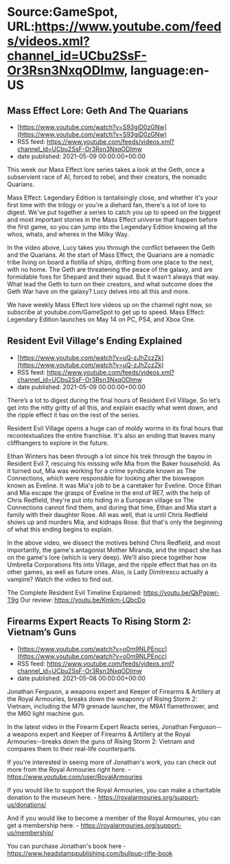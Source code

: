 # Source:GameSpot, URL:https://www.youtube.com/feeds/videos.xml?channel_id=UCbu2SsF-Or3Rsn3NxqODImw, language:en-US

## Mass Effect Lore: Geth And The Quarians
 - [https://www.youtube.com/watch?v=S93giD0zGNw](https://www.youtube.com/watch?v=S93giD0zGNw)
 - RSS feed: https://www.youtube.com/feeds/videos.xml?channel_id=UCbu2SsF-Or3Rsn3NxqODImw
 - date published: 2021-05-09 00:00:00+00:00

This week our Mass Effect lore series takes a look at the Geth, once a subservient race of AI, forced to rebel, and their creators, the nomadic Quarians. 

Mass Effect: Legendary Edition is tantalisingly close, and whether it's your first time with the trilogy or you're a diehard fan, there's a lot of lore to digest. We've put together a series to catch you up to speed on the biggest and most important stories in the Mass Effect universe that happen before the first game, so you can jump into the Legendary Edition knowing all the whos, whats, and wheres in the Milky Way.

In the video above, Lucy takes you through the conflict between the Geth and the Quarians. At the start of Mass Effect, the Quarians are a nomadic tribe living on board a flotilla of ships, drifting from one place to the next, with no home. The Geth are threatening the peace of the galaxy, and are formidable foes for Shepard and their squad. But it wasn't always that way. What lead the Geth to turn on their creators, and what outcome does the Geth War have on the galaxy? Lucy delves into all this and more.

We have weekly Mass Effect lore videos up on the channel right now, so subscribe at youtube.com/GameSpot to get up to speed. Mass Effect: Legendary Edition launches on May 14 on PC, PS4, and Xbox One.

## Resident Evil Village's Ending Explained
 - [https://www.youtube.com/watch?v=uQ-zJhZczZk](https://www.youtube.com/watch?v=uQ-zJhZczZk)
 - RSS feed: https://www.youtube.com/feeds/videos.xml?channel_id=UCbu2SsF-Or3Rsn3NxqODImw
 - date published: 2021-05-09 00:00:00+00:00

There’s a lot to digest during the final hours of Resident Evil Village. So let’s get into the nitty gritty of all this, and explain exactly what went down, and the ripple effect it has on the rest of the series.

Resident Evil Village opens a huge can of moldy worms in its final hours that recontextualizes the entire franchise. It's also an ending that leaves many cliffhangers to explore in the future.

Ethan Winters has been through a lot since his trek through the bayou in Resident Evil 7, rescuing his missing wife Mia from the Baker household. As it turned out, Mia was working for a crime syndicate known as The Connections, which were responsible for looking after the bioweapon known as Eveline. It was Mia's job to be a caretaker for Eveline. Once Ethan and Mia escape the grasps of Eveline in the end of RE7, with the help of Chris Redfield, they're put into hiding in a European village so The Connections cannot find them, and during that time, Ethan and Mia start a family with their daughter Rose. All was well, that is until Chris Redfield shows up and murders Mia, and kidnaps Rose. But that's only the beginning of what this ending begins to explain.

In the above video, we dissect the motives behind Chris Redfield, and most importantly, the game's antagonist Mother Miranda, and the impact she has on the game's lore (which is very deep). We'll also piece together how Umbrella Corporations fits into Village, and the ripple effect that has on its other games, as well as future ones. Also, is Lady Dimitrescu actually a vampire? Watch the video to find out.

The Complete Resident Evil Timeline Explained: https://youtu.be/QkPgowr-T9g
Our review: https://youtu.be/Kmkm-LQbcDo

## Firearms Expert Reacts To Rising Storm 2: Vietnam’s Guns
 - [https://www.youtube.com/watch?v=o0m9NLPEncc](https://www.youtube.com/watch?v=o0m9NLPEncc)
 - RSS feed: https://www.youtube.com/feeds/videos.xml?channel_id=UCbu2SsF-Or3Rsn3NxqODImw
 - date published: 2021-05-08 00:00:00+00:00

Jonathan Ferguson, a weapons expert and Keeper of Firearms & Artillery at the Royal Armouries, breaks down the weaponry of Rising Storm 2: Vietnam, including the M79 grenade launcher, the M9A1 flamethrower, and the M60 light machine gun.

In the latest video in the Firearm Expert Reacts series, Jonathan Ferguson--a weapons expert and Keeper of Firearms & Artillery at the Royal Armouries--breaks down the guns of Rising Storm 2: Vietnam and compares them to their real-life counterparts.

If you're interested in seeing more of Jonathan's work, you can check out more from the Royal Armouries right here. - https://www.youtube.com/user/RoyalArmouries

If you would like to support the Royal Armouries, you can make a charitable donation to the museum here. - https://royalarmouries.org/support-us/donations/

And if you would like to become a member of the Royal Armouries, you can get a membership here. - https://royalarmouries.org/support-us/membership/

You can purchase Jonathan's book here - https://www.headstamppublishing.com/bullpup-rifle-book

